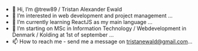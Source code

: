 - 👋 Hi, I’m @trew89 / Tristan Alexander Ewald
- 👀 I’m interested in web development and project management ...
- 🌱 I’m currently learning ReactJS as my main language  ...
- 💞️ I’m starting on MSc in Information Technology / Webdevelopment in Denmark / Kolding at 1st of september ...
- 📫 How to reach me - send me a message on tristanewald@gmail.com...

<!---
trew89/trew89 is a ✨ special ✨ repository because its `README.md` (this file) appears on your GitHub profile.
You can click the Preview link to take a look at your changes.
--->
